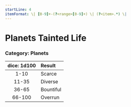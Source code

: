 ```yaml
---
startLine: 4
itemFormat: \| [0-9]+-(?<range>[0-9]+) \| (?<item>.*) \|
---
```

# Planets Tainted Life
### Category: Planets

| dice: 1d100 | Result |
|:----:|:-------|
| 1-10 | Scarce |
| 11-35 | Diverse |
| 36-65 | Bountiful |
| 66-100 | Overrun |